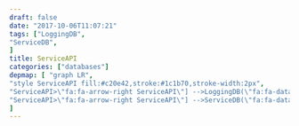 ```yaml
---
draft: false
date: "2017-10-06T11:07:21"
tags: ["LoggingDB",
"ServiceDB",
]
title: ServiceAPI
categories: ["databases"]
depmap: [ "graph LR",
"style ServiceAPI fill:#c20e42,stroke:#1c1b70,stroke-width:2px",
"ServiceAPI>\"fa:fa-arrow-right ServiceAPI\"] -->LoggingDB(\"fa:fa-database LoggingDB\")",
"ServiceAPI>\"fa:fa-arrow-right ServiceAPI\"] -->ServiceDB(\"fa:fa-database ServiceDB\")",
]
---
```

